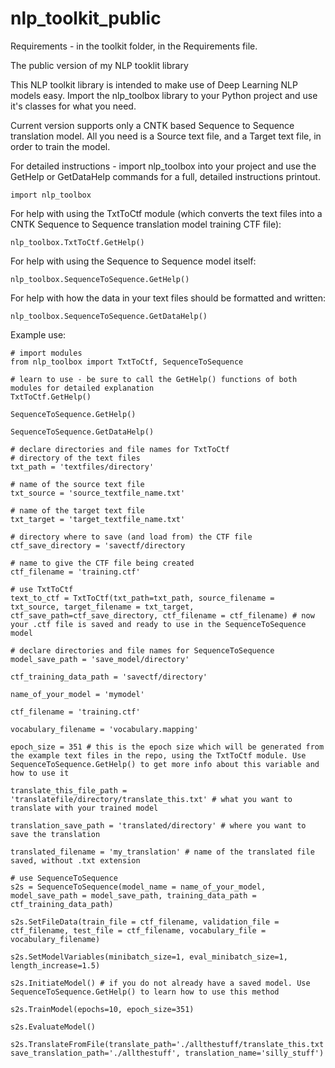 # nlp_toolkit_public
Requirements - in the toolkit folder, in the Requirements file.

The public version of my NLP tooklit library

This NLP toolkit library is intended to make use of Deep Learning NLP models easy.
Import the nlp_toolbox library to your Python project and use it's classes for what you need.

Current version supports only a CNTK based Sequence to Sequence translation model. All you need is a Source text file, and a Target text file, in order to train the model. 

For detailed instructions - import nlp_toolbox into your project and use the GetHelp or GetDataHelp commands for a full, detailed instructions printout.

```
import nlp_toolbox
```

For help with using the TxtToCtf module (which converts the text files into a CNTK Sequence to Sequence translation model training CTF file):
```
nlp_toolbox.TxtToCtf.GetHelp()
```

For help with using the Sequence to Sequence model itself:
```
nlp_toolbox.SequenceToSequence.GetHelp()
```

For help with how the data in your text files should be formatted and written:
```
nlp_toolbox.SequenceToSequence.GetDataHelp()
```


Example use:
```
# import modules
from nlp_toolbox import TxtToCtf, SequenceToSequence
```
```
# learn to use - be sure to call the GetHelp() functions of both modules for detailed explanation
TxtToCtf.GetHelp()

SequenceToSequence.GetHelp()

SequenceToSequence.GetDataHelp()
```
```
# declare directories and file names for TxtToCtf
# directory of the text files
txt_path = 'textfiles/directory'

# name of the source text file
txt_source = 'source_textfile_name.txt'

# name of the target text file
txt_target = 'target_textfile_name.txt'

# directory where to save (and load from) the CTF file
ctf_save_directory = 'savectf/directory

# name to give the CTF file being created
ctf_filename = 'training.ctf'
```
```
# use TxtToCtf
text_to_ctf = TxtToCtf(txt_path=txt_path, source_filename = txt_source, target_filename = txt_target, ctf_save_path=ctf_save_directory, ctf_filename = ctf_filename) # now your .ctf file is saved and ready to use in the SequenceToSequence model
```
```
# declare directories and file names for SequenceToSequence
model_save_path = 'save_model/directory'

ctf_training_data_path = 'savectf/directory'

name_of_your_model = 'mymodel'

ctf_filename = 'training.ctf'

vocabulary_filename = 'vocabulary.mapping'

epoch_size = 351 # this is the epoch size which will be generated from the example text files in the repo, using the TxtToCtf module. Use SequenceToSequence.GetHelp() to get more info about this variable and how to use it

translate_this_file_path = 'translatefile/directory/translate_this.txt' # what you want to translate with your trained model

translation_save_path = 'translated/directory' # where you want to save the translation

translated_filename = 'my_translation' # name of the translated file saved, without .txt extension
```
```
# use SequenceToSequence
s2s = SequenceToSequence(model_name = name_of_your_model, model_save_path = model_save_path, training_data_path = ctf_training_data_path)

s2s.SetFileData(train_file = ctf_filename, validation_file = ctf_filename, test_file = ctf_filename, vocabulary_file = vocabulary_filename)

s2s.SetModelVariables(minibatch_size=1, eval_minibatch_size=1, length_increase=1.5)

s2s.InitiateModel() # if you do not already have a saved model. Use SequenceToSequence.GetHelp() to learn how to use this method

s2s.TrainModel(epochs=10, epoch_size=351)

s2s.EvaluateModel()

s2s.TranslateFromFile(translate_path='./allthestuff/translate_this.txt', save_translation_path='./allthestuff', translation_name='silly_stuff')
```

